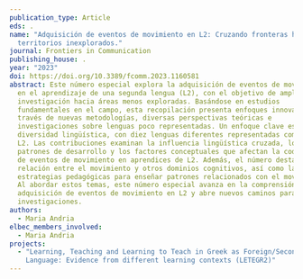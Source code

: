 ```yaml
---
publication_type: Article
eds: .
name: "Adquisición de eventos de movimiento en L2: Cruzando fronteras hacia
  territorios inexplorados."
journal: Frontiers in Communication
publishing_house: .
year: "2023"
doi: https://doi.org/10.3389/fcomm.2023.1160581
abstract: Este número especial explora la adquisición de eventos de movimiento
  en el aprendizaje de una segunda lengua (L2), con el objetivo de ampliar la
  investigación hacia áreas menos exploradas. Basándose en estudios
  fundamentales en el campo, esta recopilación presenta enfoques innovadores a
  través de nuevas metodologías, diversas perspectivas teóricas e
  investigaciones sobre lenguas poco representadas. Un enfoque clave es la
  diversidad lingüística, con diez lenguas diferentes representadas como L1 o
  L2. Las contribuciones examinan la influencia lingüística cruzada, los
  patrones de desarrollo y los factores conceptuales que afectan la codificación
  de eventos de movimiento en aprendices de L2. Además, el número destaca la
  relación entre el movimiento y otros dominios cognitivos, así como las
  estrategias pedagógicas para enseñar patrones relacionados con el movimiento.
  Al abordar estos temas, este número especial avanza en la comprensión de la
  adquisición de eventos de movimiento en L2 y abre nuevos caminos para futuras
  investigaciones.
authors:
  - Maria Andria
elbec_members_involved:
  - Maria Andria
projects:
  - "Learning, Teaching and Learning to Teach in Greek as Foreign/Second
    Language: Evidence from different learning contexts (LETEGR2)"
---
```

